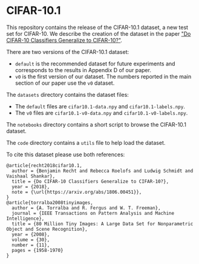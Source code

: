 # CIFAR-10.1
This repository contains the release of the CIFAR-10.1 dataset, a new test set for CIFAR-10.
We describe the creation of the dataset in the paper ["Do CIFAR-10 Classifiers Generalize to CIFAR-10?"](https://arxiv.org/abs/1806.00451).

There are two versions of the CIFAR-10.1 dataset:
- `default` is the recommended dataset for future experiments and corresponds to the results in Appendix D of our paper.
- `v0` is the first version of our dataset. The numbers reported in the main section of our paper use the `v0` dataset.

The `datasets` directory contains the dataset files:
- The `default` files are `cifar10.1-data.npy` and `cifar10.1-labels.npy`.
- The `v0` files are `cifar10.1-v0-data.npy` and `cifar10.1-v0-labels.npy`.

The `notebooks` directory contains a short script to browse the CIFAR-10.1 dataset.

The `code` directory contains a `utils` file to help load the dataset.

To cite this dataset please use both references:
```
@article{recht2018cifar10.1,
  author = {Benjamin Recht and Rebecca Roelofs and Ludwig Schmidt and Vaishaal Shankar},
  title = {Do CIFAR-10 Classifiers Generalize to CIFAR-10?},
  year = {2018},
  note = {\url{https://arxiv.org/abs/1806.00451}},
}
@article{torralba2008tinyimages, 
  author = {A. Torralba and R. Fergus and W. T. Freeman}, 
  journal = {IEEE Transactions on Pattern Analysis and Machine Intelligence}, 
  title = {80 Million Tiny Images: A Large Data Set for Nonparametric Object and Scene Recognition}, 
  year = {2008}, 
  volume = {30}, 
  number = {11}, 
  pages = {1958-1970}
}
```
